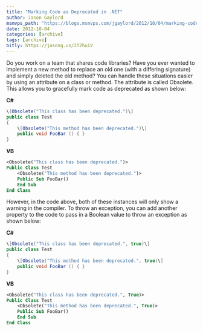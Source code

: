 ```yaml
---
title: "Marking Code as Deprecated in .NET"
author: Jason Gaylord
msmvps_path: "https://blogs.msmvps.com/jgaylord/2012/10/04/marking-code-as-deprecated-in-net/"
date: 2012-10-04
categories: [archive]
tags: [archive]
bitly: https://jasong.us/2TZhuiV
---
```


Do you work on a team that shares code libraries? Have you ever wanted to implement a new method to replace an old one (with a differing signature) and simply deleted the old method? You can handle these situations easier by using an attribute on a class or method. The attribute is called Obsolete. This allows you to gracefully mark code as deprecated as shown below:

**C#**
```csharp
\[Obsolete("This class has been deprecated.")\]
public class Test
{
    \[Obsolete("This method has been deprecated.")\]
    public void FooBar () { }
}
```

**VB**
```vb
<Obsolete("This class has been deprecated.")>
Public Class Test
    <Obsolete("This method has been deprecated.")>
    Public Sub FooBar()
    End Sub 
End Class
```

However, in the code above, both of these instances will only show a warning in the compiler. To throw an exception, you can add another property to the code to pass in a Boolean value to throw an exception as shown below:

**C#**
```csharp
\[Obsolete("This class has been deprecated.", true)\]
public class Test
{
    \[Obsolete("This method has been deprecated.", true)\]
    public void FooBar () { }
}
```

**VB**
```vb
<Obsolete("This class has been deprecated.", True)>
Public Class Test
    <Obsolete("This method has been deprecated.", True)>
    Public Sub FooBar()
    End Sub 
End Class
```